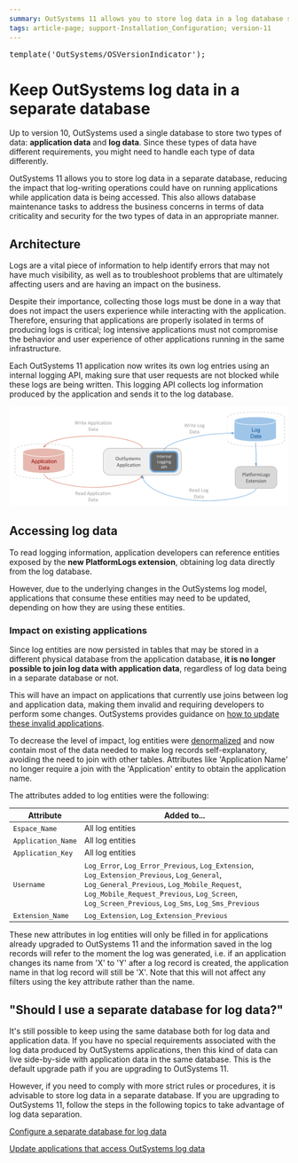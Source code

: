 ```yaml
---
summary: OutSystems 11 allows you to store log data in a log database separate from the application database, reducing the impact that logging can have on running applications.
tags: article-page; support-Installation_Configuration; version-11
---
```


<pre class="script">
template('OutSystems/OSVersionIndicator');
</pre>

# Keep OutSystems log data in a separate database

Up to version 10, OutSystems used a single database to store two types of data: **application data** and **log data**. Since these types of data have different requirements, you might need to handle each type of data differently.

OutSystems 11 allows you to store log data in a separate database, reducing the impact that log-writing operations could have on running applications while application data is being accessed. This also allows database maintenance tasks to address the business concerns in terms of data criticality and security for the two types of data in an appropriate manner.

## Architecture

Logs are a vital piece of information to help identify errors that may not have much visibility, as well as to troubleshoot problems that are ultimately affecting users and are having an impact on the business. 

Despite their importance, collecting those logs must be done in a way that does not impact the users experience while interacting with the application. Therefore, ensuring that applications are properly isolated in terms of producing logs is critical; log intensive applications must not compromise the behavior and user experience of other applications running in the same infrastructure.

Each OutSystems 11 application now writes its own log entries using an internal logging API, making sure that user requests are not blocked while these logs are being written. This logging API collects log information produced by the application and sends it to the log database.

![](<images/new-log-model.png>)

## Accessing log data

To read logging information, application developers can reference entities exposed by the **new PlatformLogs extension**, obtaining log data directly from the log database.

However, due to the underlying changes in the OutSystems log model, applications that consume these entities may need to be updated, depending on how they are using these entities.

### Impact on existing applications

Since log entities are now persisted in tables that may be stored in a different physical database from the application database, **it is no longer possible to join log data with application data**, regardless of log data being in a separate database or not. 

This will have an impact on applications that currently use joins between log and application data, making them invalid and requiring developers to perform some changes. OutSystems provides guidance on [how to update these invalid applications](<update-applications.md>).

To decrease the level of impact, log entities were [denormalized](<https://en.wikipedia.org/wiki/Denormalization>) and now contain most of the data needed to make log records self-explanatory, avoiding the need to join with other tables. Attributes like 'Application Name' no longer require a join with the 'Application' entity to obtain the application name. 

The attributes added to log entities were the following:

Attribute | Added to...
----|----
`Espace_Name`      | All log entities
`Application_Name` | All log entities
`Application_Key`  | All log entities
`Username`         | `Log_Error`, `Log_Error_Previous`, `Log_Extension`, `Log_Extension_Previous`, `Log_General`, `Log_General_Previous`, `Log_Mobile_Request`, `Log_Mobile_Request_Previous`, `Log_Screen`, `Log_Screen_Previous`, `Log_Sms`, `Log_Sms_Previous`
`Extension_Name`   | `Log_Extension`, `Log_Extension_Previous`

These new attributes in log entities will only be filled in for applications already upgraded to OutSystems 11 and the information saved in the log records will refer to the moment the log was generated, i.e. if an application changes its name from 'X' to 'Y' after a log record is created, the application name in that log record will still be 'X'. Note that this will not affect any filters using the key attribute rather than the name.

## "Should I use a separate database for log data?"

It's still possible to keep using the same database both for log data and application data. If you have no special requirements associated with the log data produced by OutSystems applications, then this kind of data can live side-by-side with application data in the same database. This is the default upgrade path if you are upgrading to OutSystems 11.

However, if you need to comply with more strict rules or procedures, it is advisable to store log data in a separate database. If you are upgrading to OutSystems 11, follow the steps in the following topics to take advantage of log data separation.

[Configure a separate database for log data](configure-separate-db.md)

[Update applications that access OutSystems log data](update-applications.md)
